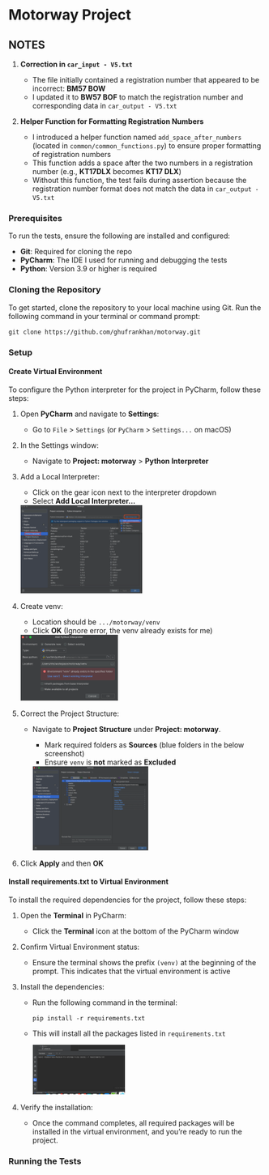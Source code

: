 # Motorway Project

## NOTES

1. **Correction in `car_input - V5.txt`**
    - The file initially contained a registration number that appeared to be incorrect: **BM57 BOW**
    - I updated it to **BW57 BOF** to match the registration number and corresponding data in `car_output - V5.txt`

2. **Helper Function for Formatting Registration Numbers**
    - I introduced a helper function named `add_space_after_numbers` (located in `common/common_functions.py`) to ensure
      proper formatting of registration numbers
    - This function adds a space after the two numbers in a registration number (e.g., **KT17DLX** becomes **KT17 DLX**)
    - Without this function, the test fails during assertion because the registration number format does not match the
      data in `car_output - V5.txt`
   
### Prerequisites

To run the tests, ensure the following are installed and configured:

- **Git**: Required for cloning the repo
- **PyCharm**: The IDE I used for running and debugging the tests
- **Python**: Version 3.9 or higher is required

### Cloning the Repository

To get started, clone the repository to your local machine using Git. Run the following command in your terminal or
command prompt:

```
git clone https://github.com/ghufrankhan/motorway.git
```

### Setup

#### Create Virtual Environment

To configure the Python interpreter for the project in PyCharm, follow these steps:

1. Open **PyCharm** and navigate to **Settings**:
    - Go to `File` > `Settings` (or `PyCharm` > `Settings...` on macOS)

2. In the Settings window:
    - Navigate to **Project: motorway** > **Python Interpreter**

3. Add a Local Interpreter:
    - Click on the gear icon next to the interpreter dropdown
    - Select **Add Local Interpreter...**

   <img src="assets/pycharm-interpreter.png" alt="PyCharm Add Interpreter" width="50%" />

4. Create venv:
    - Location should be `.../motorway/venv`
    - Click **OK** (Ignore error, the venv already exists for me)

   <img src="assets/pycharm-create-venv.png" alt="PyCharm Add Virtual Environment" width="40%" />

5. Correct the Project Structure:
    - Navigate to **Project Structure** under **Project: motorway**.
        - Mark required folders as **Sources** (blue folders in the below screenshot)
        - Ensure `venv` is **not** marked as **Excluded**

      <img src="assets/pycharm-structure.png" alt="PyCharm Project Structure" width="50%" />

6. Click **Apply** and then **OK**

#### Install requirements.txt to Virtual Environment

To install the required dependencies for the project, follow these steps:

1. Open the **Terminal** in PyCharm:
    - Click the **Terminal** icon at the bottom of the PyCharm window

2. Confirm Virtual Environment status:
    - Ensure the terminal shows the prefix `(venv)` at the beginning of the prompt. This indicates that the virtual
      environment is active

3. Install the dependencies:
    - Run the following command in the terminal:
      ```
      pip install -r requirements.txt
      ```
    - This will install all the packages listed in `requirements.txt`

      <img src="assets/pip-install.png" alt="Pip Install Screenshot" width="40%" />

4. Verify the installation:
    - Once the command completes, all required packages will be installed in the virtual environment, and you’re ready
      to run the project.

### Running the Tests
